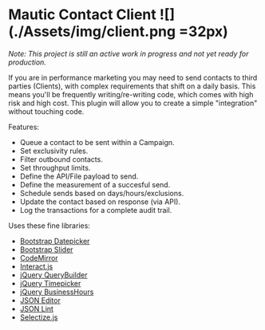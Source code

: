 # Mautic Contact Client ![](./Assets/img/client.png =32px)

*Note: This project is still an active work in progress and not yet ready for production.*

If you are in performance marketing you may need to send contacts to third parties (Clients),
with complex requirements that shift on a daily basis.
This means you'll be frequently writing/re-writing code, which comes with high risk and high cost.
This plugin will allow you to create a simple "integration" without touching code.

Features: 
* Queue a contact to be sent within a Campaign.
* Set exclusivity rules.
* Filter outbound contacts.
* Set throughput limits.
* Define the API/File payload to send.
* Define the measurement of a succesful send.
* Schedule sends based on days/hours/exclusions.
* Update the contact based on response (via API).
* Log the transactions for a complete audit trail.

Uses these fine libraries:

* [Bootstrap Datepicker](https://github.com/uxsolutions/bootstrap-datepicker)
* [Bootstrap Slider](https://github.com/seiyria/bootstrap-slider)
* [CodeMirror](https://github.com/codemirror/CodeMirror)
* [Interact.js](https://github.com/taye/interact.js)
* [jQuery QueryBuilder](https://github.com/mistic100/jQuery-QueryBuilder)
* [jQuery Timepicker](https://github.com/jonthornton/jquery-timepicker)
* [jQuery BusinessHours](https://github.com/gEndelf/jquery.businessHours)
* [JSON Editor](https://github.com/json-editor/json-editor)
* [JSON Lint](https://github.com/zaach/jsonlint)
* [Selectize.js](https://github.com/selectize/selectize.js)